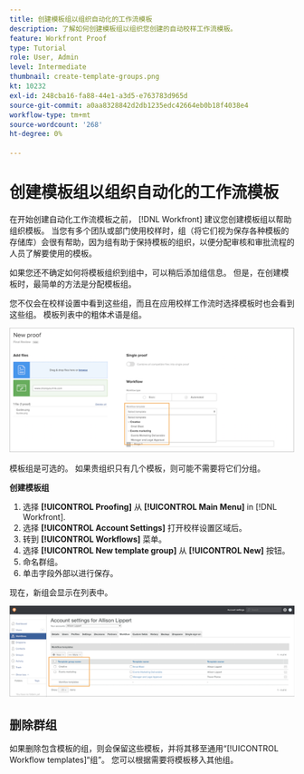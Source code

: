 ```yaml
---
title: 创建模板组以组织自动化的工作流模板
description: 了解如何创建模板组以组织您创建的自动校样工作流模板。
feature: Workfront Proof
type: Tutorial
role: User, Admin
level: Intermediate
thumbnail: create-template-groups.png
kt: 10232
exl-id: 248cba16-fa88-44e1-a3d5-e763783d965d
source-git-commit: a0aa8328842d2db1235edc42664eb0b18f4038e4
workflow-type: tm+mt
source-wordcount: '268'
ht-degree: 0%

---
```


# 创建模板组以组织自动化的工作流模板

在开始创建自动化工作流模板之前， [!DNL Workfront] 建议您创建模板组以帮助组织模板。 当您有多个团队或部门使用校样时，组（将它们视为保存各种模板的存储库）会很有帮助，因为组有助于保持模板的组织，以便分配审核和审批流程的人员了解要使用的模板。

如果您还不确定如何将模板组织到组中，可以稍后添加组信息。 但是，在创建模板时，最简单的方法是分配模板组。

您不仅会在校样设置中看到这些组，而且在应用校样工作流时选择模板时也会看到这些组。 模板列表中的粗体术语是组。

![选择模板时，模板组以粗体显示](assets/proof-system-setups-template-group-show-on-upload.png)

模板组是可选的。 如果贵组织只有几个模板，则可能不需要将它们分组。

**创建模板组**

1. 选择 **[!UICONTROL Proofing]** 从 **[!UICONTROL Main Menu]** in [!DNL Workfront].
1. 选择 **[!UICONTROL Account Settings]** 打开校样设置区域后。
1. 转到 **[!UICONTROL Workflows]** 菜单。
1. 选择 **[!UICONTROL New template group]** 从 **[!UICONTROL New]** 按钮。
1. 命名群组。
1. 单击字段外部以进行保存。

现在，新组会显示在列表中。

![校样工作流设置中的模板组列表](assets/proof-system-setups-template-group-groups-set-up.png)

## 删除群组

如果删除包含模板的组，则会保留这些模板，并将其移至通用“[!UICONTROL Workflow templates]“组”。 您可以根据需要将模板移入其他组。

<!--
Learn More Icon
Create and manage Automated Workflow templates
-->
